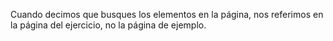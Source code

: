 Cuando decimos que busques los elementos en la página, nos referimos en la página del ejercicio, no la página de ejemplo. 